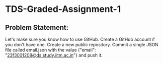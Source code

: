 # TDS-Graded-Assignment-1
## Problem Statement:
Let's make sure you know how to use GitHub. Create a GitHub account if you don't have one. Create a new public repository. Commit a single JSON file called email.json with the value {"email": "23f3001208@ds.study.iitm.ac.in"} and push it.
